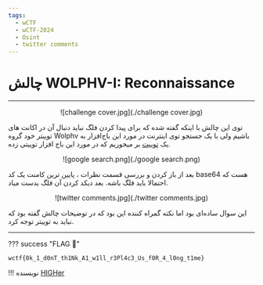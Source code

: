 ```yaml
---
tags:
  - wCTF
  - wCTF-2024
  - Osint
  - twitter comments 
---
```


# چالش WOLPHV-I: Reconnaissance

---

<center>
![challenge cover.jpg](./challenge cover.jpg)
</center>

توی این چالش با اینکه گفته شده که برای پیدا کردن فلگ نباید دنبال آن در اکانت های توییتر خود گروه Wolphv باشیم ولی با یک جستجو توی اینترنت در مورد این باج‌افزار به یک [توییت](https://twitter.com/FalconFeedsio/status/1706989111414849989)  بر میخوریم که در مورد این باج افزار توییتی زده.


<center>
![google search.png](./google search.png)
</center>

بعد از باز کردن و بررسی قسمت نظرات ، پایین ترین کامنت یک کد base64 هست که احتمالا باید فلگ باشه. بعد دیکد کردن آن  فلگ بدست میاد.

<center>
![twitter comments.jpg](./twitter comments.jpg)
</center>

این سوال ساده‌ای بود اما نکته گمراه کننده این بود که در توضیحات چالش گفته بود که نباید به توییتر توجه کرد.

---
??? success "FLAG :triangular_flag_on_post:"
    <div dir="ltr">`wctf{0k_1_d0nT_th1Nk_A1_w1ll_r3Pl4c3_Us_f0R_4_l0ng_t1me}`</div>


!!! نویسنده
    [HIGHer](https://twitter.com/HIGH01012)
